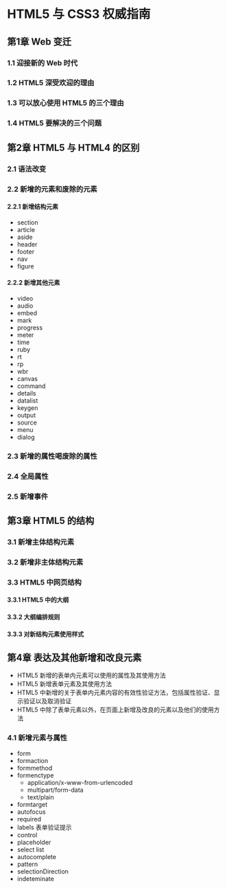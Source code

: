 # HTML5 与 CSS3 权威指南

## 第1章 Web 变迁

### 1.1 迎接新的 Web 时代

### 1.2 HTML5 深受欢迎的理由

### 1.3 可以放心使用 HTML5 的三个理由

### 1.4 HTML5 要解决的三个问题

## 第2章 HTML5 与 HTML4 的区别

### 2.1 语法改变

### 2.2 新增的元素和废除的元素

#### 2.2.1 新增结构元素

+ section
+ article
+ aside
+ header
+ footer
+ nav
+ figure

#### 2.2.2 新增其他元素

+ video
+ audio
+ embed
+ mark
+ progress
+ meter
+ time
+ ruby
+ rt
+ rp
+ wbr
+ canvas
+ command
+ details
+ datalist
+ keygen
+ output
+ source
+ menu
+ dialog

### 2.3 新增的属性喝废除的属性

### 2.4 全局属性

### 2.5 新增事件

## 第3章 HTML5 的结构

### 3.1 新增主体结构元素

### 3.2 新增非主体结构元素

### 3.3 HTML5 中网页结构

#### 3.3.1 HTML5 中的大纲

#### 3.3.2 大纲编排规则

#### 3.3.3 对新结构元素使用样式

## 第4章 表达及其他新增和改良元素

+ HTML5 新增的表单内元素可以使用的属性及其使用方法
+ HTML5 新增表单元素及其使用方法
+ HTML5 中新增的关于表单内元素内容的有效性验证方法，包括属性验证、显示验证以及取消验证
+ HTML5 中除了表单元素以外，在页面上新增及改良的元素以及他们的使用方法

### 4.1 新增元素与属性

+ form
+ formaction
+ formmethod
+ formenctype
  + application/x-www-from-urlencoded
  + multipart/form-data
  + text/plain
+ formtarget
+ autofocus
+ required
+ labels 表单验证提示
+ control
+ placeholder
+ select list
+ autocomplete
+ pattern
+ selectionDirection
+ indeteminate
